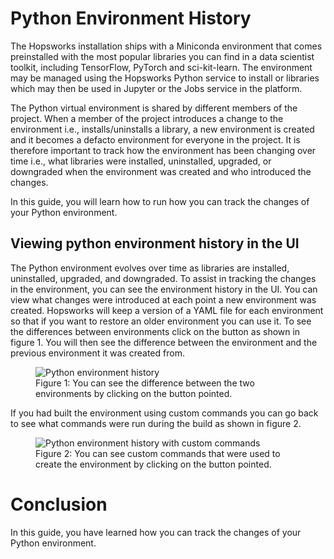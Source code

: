 # Python Environment History
The Hopsworks installation ships with a Miniconda environment that comes preinstalled with the most popular libraries you can find in a data scientist toolkit, including TensorFlow, PyTorch and sci-kit-learn. The environment may be managed using the Hopsworks Python service to install or libraries which may then be used in Jupyter or the Jobs service in the platform.

The Python virtual environment is shared by different members of the project. When a member of the project introduces a change to the environment i.e., installs/uninstalls a library, a new environment is created and it becomes a defacto environment for everyone in the project. It is therefore important to track how the environment has been changing over time i.e., what libraries were installed, uninstalled, upgraded, or downgraded when the environment was created and who introduced the changes. 

In this guide, you will learn how to run how you can track the changes of your Python environment.

## Viewing python environment history in the UI
The Python environment evolves over time as libraries are installed, uninstalled, upgraded, and downgraded. To assist in tracking the changes in the environment, you can see the environment history in the UI. You can view what changes were introduced at each point a new environment was created. Hopsworks will keep a version of a YAML file for each environment so that if you want to restore an older environment you can use it. To see the differences between environments click on the button as shown in figure 1. You will then see the difference between the environment and the previous environment it was created from.
<p align="center">
  <figure>
    <img src="../../../../assets/images/guides/python/environment_history.png" alt="Python environment history">
    <figcaption>Figure 1: You can see the difference between the two environments by clicking on the button pointed. </figcaption>
  </figure>
</p>

If you had built the environment using custom commands you can go back to see what commands were run during the build as shown in figure 2. 
<p align="center">
  <figure>
    <img src="../../../../assets/images/guides/python/environment_history_with_custom_commands.png" alt="Python environment history with custom commands">
    <figcaption>Figure 2:  You can see custom commands that were used to create the environment by clicking on the button pointed. </figcaption>
  </figure>
</p>

# Conclusion
In this guide, you have learned how you can track the changes of your Python environment.
